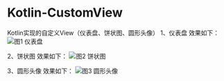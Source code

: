 # Kotlin-CustomView
Kotlin实现的自定义View（仪表盘、饼状图、圆形头像）
1、仪表盘
效果如下：
![图1 仪表盘](https://github.com/wangshuaialex/Kotlin-CustomView/blob/master/app/src/main/assets/DashBoardView.png)

2、饼状图
效果如下：
![图2 饼状图](https://github.com/wangshuaialex/Kotlin-CustomView/blob/master/app/src/main/assets/PieChartView.png)

3、圆形头像
效果如下：
![图3 圆形头像](https://github.com/wangshuaialex/Kotlin-CustomView/blob/master/app/src/main/assets/CircleIconView.png)
